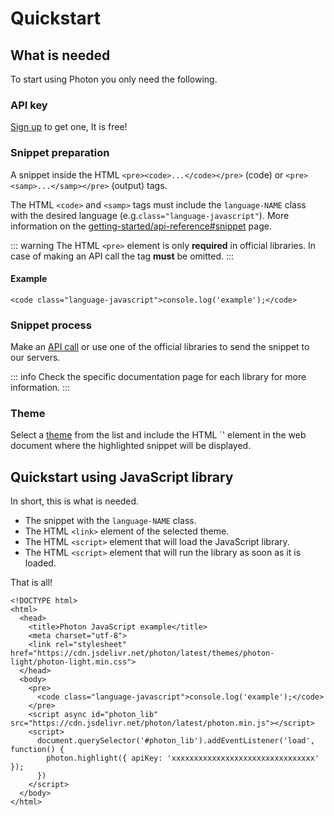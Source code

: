 # Quickstart

## What is needed

To start using Photon you only need the following.

### API key

[Sign up](https://photon.sh/signup) to get one, It is free!

### Snippet preparation

A snippet inside the HTML `<pre><code>...</code></pre>` (code) or `<pre><samp>...</samp></pre>` (output) tags.

The HTML `<code>` and `<samp>` tags must include the `language-NAME` class with the desired language (e.g.`class="language-javascript"`). More information on the [getting-started/api-reference#snippet](https://photon.sh/docs/getting-started/api-reference#snippet) page.

::: warning
The HTML `<pre>` element is only **required** in official libraries. In case of making an API call the tag **must** be omitted.
:::

#### Example

``` {.language-html}
<code class="language-javascript">console.log('example');</code>
```

### Snippet process

Make an [API call](https://photon.sh/docs/getting-started/api-reference#http-request) or use one of the official libraries to send the snippet to our servers.

::: info
Check the specific documentation page for each library for more information.
:::

### Theme

Select a [theme](https://photon.sh/docs/themes/list) from the list and include the HTML `<link>' element in the web document where the highlighted snippet will be displayed.

## Quickstart using JavaScript library

In short, this is what is needed.

* The snippet with the `language-NAME` class.
* The HTML `<link>` element of the selected theme.
* The HTML `<script>` element that will load the JavaScript library.
* The HTML `<script>` element that will run the library as soon as it is loaded.

That is all!

``` {.language-html data-add="9-11" data-highlight="6,12-17"}
<!DOCTYPE html>
<html>
  <head>
    <title>Photon JavaScript example</title>
    <meta charset="utf-8">
    <link rel="stylesheet" href="https://cdn.jsdelivr.net/photon/latest/themes/photon-light/photon-light.min.css">
  </head>
  <body>
    <pre>
      <code class="language-javascript">console.log('example');</code>
    </pre>
    <script async id="photon_lib" src="https://cdn.jsdelivr.net/photon/latest/photon.min.js"></script>
    <script>
      document.querySelector('#photon_lib').addEventListener('load', function() {
        photon.highlight({ apiKey: 'xxxxxxxxxxxxxxxxxxxxxxxxxxxxxxxx' });
      })
    </script>
  </body>
</html>
```
